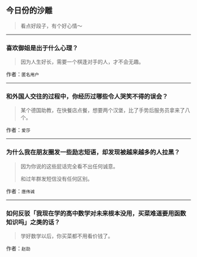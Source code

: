 ## 今日份的沙雕

> 看点好段子，有个好心情～


 
---

### 喜欢御姐是出于什么心理？

> 因为人生好长，需要一个棋逢对手的人，才不会无趣。


作者：`匿名用户`

---

### 和外国人交往的过程中，你经历过哪些令人哭笑不得的误会？

> 某个德国助教，在快餐店点餐，想要两个汉堡，比了手势后服务员拿来了八个。


作者：`爱莎`

---

### 为什么我在朋友圈发一些励志短语，却发现被越来越多的人拉黑？

> 因为你说的这些屁话完全看不出任何诚意。
> 
> 和过年群发短信没有任何区别。


作者：`唐伟诚`

---

### 如何反驳「我现在学的高中数学对未来根本没用，买菜难道要用函数知识吗」之类的话？

> 学好数学以后，你买菜都不用看价钱了。


作者：`赵劼`